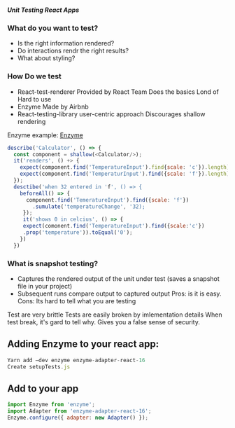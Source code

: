 ##### Unit Testing React Apps

### What do you want to test?
- Is the right information rendered?
- Do interactions rendr the right results?
- What about styling?

### How Do we test
- React-test-renderer
Provided by React Team
Does the basics
Lond of Hard to use
- Enzyme
Made by Airbnb
- React-testing-library
user-centric approach
Discourages shallow rendering

Enzyme example:
[Enzyme](https://airbnb.io/enzyme/)
```js
describe('Calculator', () => {
  const component = shallow(<Calculator/>);
  it('renders', () +> {
    expect(component.find('TemperatureInput').find{scale: 'c'}).length).toEqual();
    expect(component.find('TemperaturInput').find({scale: 'f'}).length).toEqual();
  });
  desctibe('when 32 entered in 'f', () => {
    beforeAll() => {
      component.find('TemeratureInput').find({scale: 'f'})
        .sumulate('temperatureChange', '32);
     });
     it('shows 0 in celcius', () => {
     expect(comonent.find('TemperatureInput').find({scale:'c'})
     .prop('temperature')).toEqual('0');
    })
  })
```
      
### What is snapshot testing?
- Captures the rendered output of the unit under test (saves a snapshot file in your project)
- Subsequent runs compare output to captured output
Pros: is it is easy.
Cons: Its hard to tell what you are testing

Test are very brittle
Tests are easily broken by imlementation details
When test break, it's gard to tell why.
Gives you a false sense of security.

## Adding Enzyme to your react app:
```js
Yarn add –dev enzyme enzyme-adapter-react-16
Create setupTests.js
```

## Add to your app
```js
import Enzyme from 'enzyme';
import Adapter from 'enzyme-adapter-react-16';
Enzyme.configure({ adapter: new Adapter() });
```
